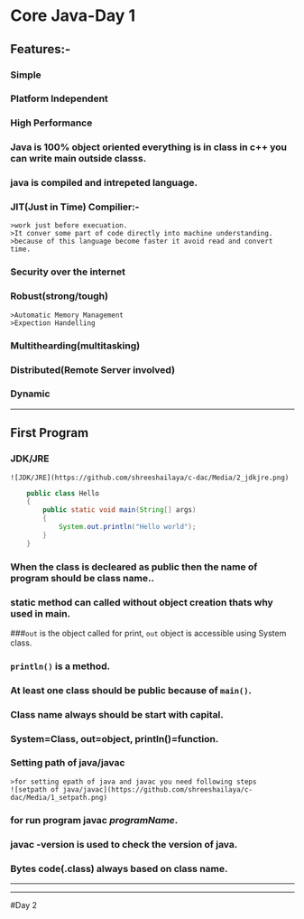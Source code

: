 # Core Java-Day 1 
## Features:-
### Simple
### Platform Independent 
### High Performance
### Java is 100% object oriented everything is in class in c++ you can write main outside classs.
### java is compiled and intrepeted language.
### JIT(Just in Time) Compilier:-
	>work just before execuation.
	>It conver some part of code directly into machine understanding.
	>because of this language become faster it avoid read and convert time.

### Security over the internet 
### Robust(strong/tough)
	>Automatic Memory Management
	>Expection Handelling
### Multithearding(multitasking)
### Distributed(Remote Server involved) 
### Dynamic
***
## First Program
### JDK/JRE
	![JDK/JRE](https://github.com/shreeshailaya/c-dac/Media/2_jdkjre.png) 
```JAVA
	public class Hello
	{
		public static void main(String[] args)
		{
			System.out.println("Hello world");
		}
	}

```

### When the class is decleared as public then the name of program should be class name..
### static method can called without object creation thats why used in main.
###`out` is the object called for print, `out` object is accessible using System class.
### `println()` is a method.
### At least one class should be public because of `main()`.
### Class name always should be start with capital.
### System=Class, out=object, println()=function.
### Setting path of java/javac
	>for setting epath of java and javac you need following steps
	![setpath of java/javac](https://github.com/shreeshailaya/c-dac/Media/1_setpath.png)
### for run program javac _programName_.
### javac -version is used to check the version of java.
### Bytes code(.class) always based on class name.
---
---
#Day 2
